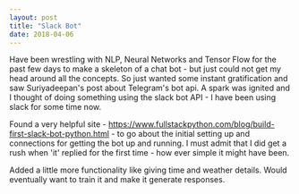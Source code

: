 ```yaml
---
layout: post
title: "Slack Bot"
date: 2018-04-06
---
```


Have been wrestling with NLP, Neural Networks and Tensor Flow for the past few days to make a skeleton of a chat bot - but just could not get my head around all the concepts. So just wanted some instant gratification and saw Suriyadeepan's post about Telegram's bot api. A spark was ignited and I thought of doing something using the slack bot API - I have been using slack for some time now.

Found a very helpful site - https://www.fullstackpython.com/blog/build-first-slack-bot-python.html - to go about the initial setting up and connections for getting the bot up and running. I must admit that I did get a rush when 'it' replied for the first time - how ever simple it might have been.

Added a little more functionality like giving time and weather details. Would eventually want to train it and make it generate responses.

